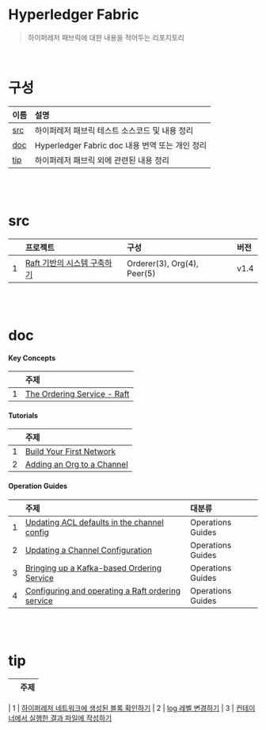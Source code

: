 # Hyperledger Fabric

> 하이퍼레저 패브릭에 대한 내용을 적어두는 리포지토리

<br>

# 구성

| 이름 | 설명 | 
| :--- | :-------- |
| [src](#src) | 하이퍼레저 패브릭 테스트 소스코드 및 내용 정리 |
| [doc](#doc) | Hyperledger Fabric doc 내용 번역 또는 개인 정리 |
| [tip](#tip) | 하이퍼레저 패브릭 외에 관련된 내용 정리 |

<br>
<br>

# src

| | 프로젝트 | 구성 | 버전 | 
| :--: | :------- | :---- | :---- | 
| 1 | [Raft 기반의 시스템 구축하기](/src/v1.4/raft_multi/info.md) | Orderer(3), Org(4), Peer(5) | v1.4 |  

<br>
<br>


# doc 

#### Key Concepts

| | 주제 |
| :--: | :------- |
| 1 | [The Ordering Service - Raft](/doc/key_concept/raft.md) |

#### Tutorials

| | 주제 |
| :--: | :------- |
| 1 | [Build Your First Network](/doc/tutorials/build_your_first_network.md) |
| 2 | [Adding an Org to a Channel](/doc/tutorials/add_org_to_channel.md) | 


#### Operation Guides

| | 주제 | 대분류 |
| :--: | :------- | :---- | 
| 1 | [Updating ACL defaults in the channel config](/doc/op_guides/update_acl.md) | Operations Guides |
| 2 | [Updating a Channel Configuration](/doc/op_guides/update_channel_configuration.md) | Operations Guides |
| 3 | [Bringing up a Kafka-based Ordering Service](/doc/op_guides/kafka_service.md) | Operations Guides |
| 4 | [Configuring and operating a Raft ordering service](/doc/op_guides/raft_service.md) | Operations Guides |


<br>
<br>

# tip

| | 주제 | 
| :--: | :------- |


| 1 | [하이퍼레저 네트워크에 생성된 블록 확인하기](/tip/block_physical_path.md) 
| 2 | [log 레벨 변경하기](/tip/change_log_level.md)
| 3 | [컨테이너에서 실행한 결과 파일에 작성하기](/tip/get_result_file_from_container.md)


